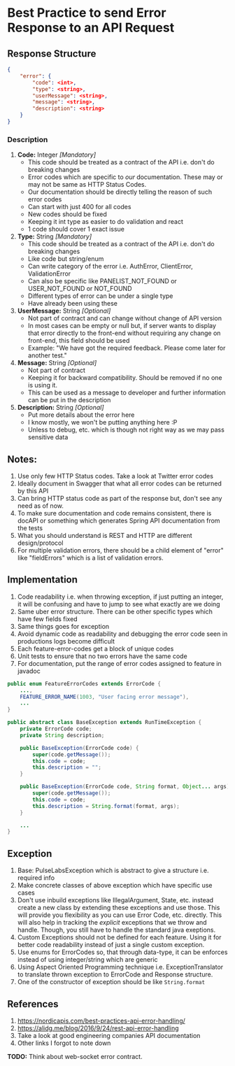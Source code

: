 # Best Practice to send Error Response to an API Request

## Response Structure

```json
{
    "error": {
        "code": <int>,
        "type": <string>,
        "userMessage": <string>,
        "message": <string>,
        "description": <string>
    }
}
```

### Description

1. __Code:__ Integer _[Mandatory]_
    + This code should be treated as a contract of the API i.e. don't do breaking changes
    + Error codes which are specific to _our_ documentation. These may or may not be same as HTTP Status Codes.
    + Our documentation should be directly telling the reason of such error codes
    + Can start with just 400 for all codes
    + New codes should be fixed
    + Keeping it int type as easier to do validation and react
    + 1 code should cover 1 exact issue
2. __Type:__ String _[Mandatory]_
    + This code should be treated as a contract of the API i.e. don't do breaking changes
    + Like code but string/enum
    + Can write category of the error i.e. AuthError, ClientError, ValidationError
    + Can also be specific like PANELIST_NOT_FOUND or USER_NOT_FOUND or NOT_FOUND
    + Different types of error can be under a single type
    + Have already been using these
3. __UserMessage:__ String _[Optional]_
    + Not part of contract and can change without change of API version
    + In most cases can be empty or null but, if server wants to display that error directly to the front-end without requiring any change on front-end, this field should be used
    + Example: "We have got the required feedback. Please come later for another test."
4. __Message:__ String _[Optional]_
    + Not part of contract
    + Keeping it for backward compatibility. Should be removed if no one is using it.
    + This can be used as a message to developer and further information can be put in the description
5. __Description:__ String _[Optional]_
    + Put more details about the error here
    + I know mostly, we won't be putting anything here :P
    + Unless to debug, etc. which is though not right way as we may pass sensitive data


## Notes:
1. Use only few HTTP Status codes. Take a look at Twitter error codes
2. Ideally document in Swagger that what all error codes can be returned by this API
3. Can bring HTTP status code as part of the response but, don't see any need as of now.
4. To make sure documentation and code remains consistent, there is docAPI or something which generates Spring API documentation from the tests
5. What you should understand is REST and HTTP are different design/protocol
6. For multiple validation errors, there should be a child element of "error" like "fieldErrors" which is a list of validation errors.


## Implementation
1. Code readability i.e. when throwing exception, if just putting an integer, it will be confusing and have to jump to see what exactly are we doing
2. Same uber error structure. There can be other specific types which have few fields fixed
3. Same things goes for exception
4. Avoid dynamic code as readability and debugging the error code seen in productions logs become difficult
5. Each feature-error-codes get a block of unique codes
6. Unit tests to ensure that no two errors have the same code
7. For documentation, put the range of error codes assigned to feature in javadoc

```java
public enum FeatureErrorCodes extends ErrorCode {
    ...,
    FEATURE_ERROR_NAME(1003, "User facing error message"),
    ...
}
```

```java
public abstract class BaseException extends RunTimeException {
    private ErrorCode code;
    private String description;

    public BaseException(ErrorCode code) {
        super(code.getMessage());
        this.code = code;
        this.description = "";
    }

    public BaseException(ErrorCode code, String format, Object... args) {
        super(code.getMessage());
        this.code = code;
        this.description = String.format(format, args);
    }

    ...
}
```

## Exception
1. Base: PulseLabsException which is abstract to give a structure i.e. required info
2. Make concrete classes of above exception which have specific use cases
3. Don't use inbuild exceptions like IllegalArgument, State, etc. instead create a new class by extending these exceptions and use those. This will provide you flexibility as you can use Error Code, etc. directly. This will also help in tracking the _explicit_ exceptions that we throw and handle. Though, you still have to handle the standard java exeptions.
4. Custom Exceptions should not be defined for each feature. Using it for better code readability instead of just a single custom exception.
5. Use enums for ErrorCodes so, that through data-type, it can be enforces instead of using integer/string which are generic
6. Using Aspect Oriented Programming technique i.e. ExceptionTranslator to translate thrown exception to ErrorCode and Response structure.
7. One of the constructor of exception should be like `String.format`


## References
1. https://nordicapis.com/best-practices-api-error-handling/
2. https://alidg.me/blog/2016/9/24/rest-api-error-handling
3. Take a look at good engineering companies API documentation
4. Other links I forgot to note down

__TODO:__ Think about web-socket error contract.